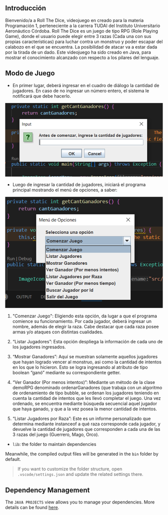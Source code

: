## Introducción

Bienvenido/a a Roll The Dice, videojuego en creado para la materia Programación 1, perteneciente a la carrera TUDAI del Instituto Universitario Aeronáutico Córdoba. Roll The Dice es un juego de tipo RPG (Role Playing Game), donde el usuario puede elegir entre 3 razas (Cada una con sus propias características) para luchar contra un monstruo y poder escapar del calabozo en el que se encuentra. La posibilidad de atacar va a estar dada por la tirada de un dado. Este videojuego ha sido creado en Java, para mostrar el conocimiento alcanzado con respecto a los pilares del lenguaje. 

## Modo de Juego 

- En primer lugar, deberá ingresar en el cuadro de diálogo la cantidad de jugadores. En caso de no ingresar un número entero, el sistema le notificará que debe hacerlo.

<img src="src/ACTIVIDADPROMOCION_PROG1_BARELLAMARIANO/img_readme/rtd_1.png" alt="Inicio del Juego">

- Luego de ingresar la cantidad de jugadores, iniciará el programa principal mostrando el menú de opciones, a saber:

<img src="src/ACTIVIDADPROMOCION_PROG1_BARELLAMARIANO/img_readme/rtd_2.png" alt="Menu del Juego">

1. "Comenzar Juego": Eligiendo esta opción, da lugar a que el programa
comience su funcionamiento. Por cada jugador, deberá ingresar un nombre,
además de elegir la raza. Cabe destacar que cada raza posee armas y/o
ataques con distintas cualidades.

2. “Listar Jugadores”: Esta opción despliega la información de cada uno de los
jugadores ingresados.

3. “Mostrar Ganadores”: Aquí se muestran solamente aquellos jugadores que
hayan logrado vencer al monstruo, asi como la cantidad de intentos en los
que lo hicieron. Esto se logra ingresando al atributo de tipo boolean “ganó”
mediante su correspondiente getter.

4. “Ver Ganador (Por menos intentos)”: Mediante un método de la clase
demoRPG denominado ordenarGanadores (que trabaja con un algoritmo de
ordenamiento de tipo bubble, se ordenan los jugadores teniendo en cuenta
la cantidad de intentos que les llevó completar el juego. Una vez ordenado,
se encuentra mediante búsqueda secuencial aquel jugador que haya
ganado, y que a la vez posea la menor cantidad de intentos.

5. “Listar Jugadores por Raza”: Este es un informe personalizado que
determina mediante instanceof a qué raza corresponde cada jugador, y
devuelve la cantidad de jugadores que corresponden a cada una de las 3
razas del juego (Guerrero, Mago, Orco).

- `lib`: the folder to maintain dependencies

Meanwhile, the compiled output files will be generated in the `bin` folder by default.

> If you want to customize the folder structure, open `.vscode/settings.json` and update the related settings there.

## Dependency Management

The `JAVA PROJECTS` view allows you to manage your dependencies. More details can be found [here](https://github.com/microsoft/vscode-java-dependency#manage-dependencies).
